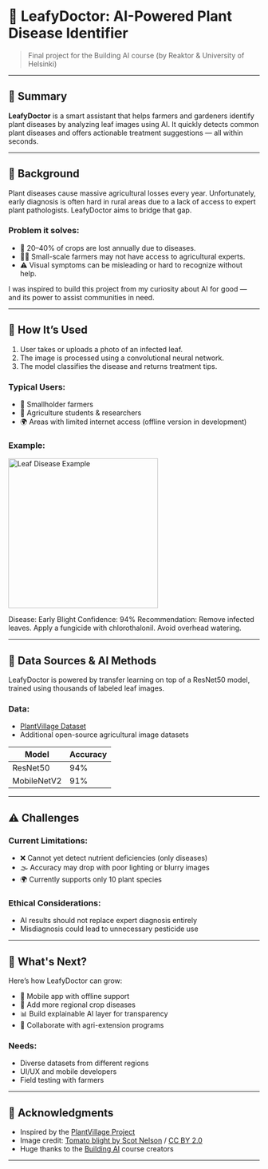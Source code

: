 # 🌿 LeafyDoctor: AI-Powered Plant Disease Identifier

> Final project for the Building AI course (by Reaktor & University of Helsinki)

---

## 📌 Summary

**LeafyDoctor** is a smart assistant that helps farmers and gardeners identify plant diseases by analyzing leaf images using AI. It quickly detects common plant diseases and offers actionable treatment suggestions — all within seconds.

---

## 🌱 Background

Plant diseases cause massive agricultural losses every year. Unfortunately, early diagnosis is often hard in rural areas due to a lack of access to expert plant pathologists. LeafyDoctor aims to bridge that gap.

### Problem it solves:
- 🧪 20–40% of crops are lost annually due to diseases.
- 👨‍🌾 Small-scale farmers may not have access to agricultural experts.
- ⚠️ Visual symptoms can be misleading or hard to recognize without help.

I was inspired to build this project from my curiosity about AI for good — and its power to assist communities in need.

---

## 🚀 How It’s Used

1. User takes or uploads a photo of an infected leaf.
2. The image is processed using a convolutional neural network.
3. The model classifies the disease and returns treatment tips.

### Typical Users:
- 🌾 Smallholder farmers
- 📸 Agriculture students & researchers
- 🌍 Areas with limited internet access (offline version in development)

### Example:
<img src="https://upload.wikimedia.org/wikipedia/commons/thumb/b/b5/Tomato_blight_-_leaves.jpg/800px-Tomato_blight_-_leaves.jpg" width="300" alt="Leaf Disease Example">

Disease: Early Blight
Confidence: 94%
Recommendation: Remove infected leaves. Apply a fungicide with chlorothalonil. Avoid overhead watering.

---

## 🧠 Data Sources & AI Methods

LeafyDoctor is powered by transfer learning on top of a ResNet50 model, trained using thousands of labeled leaf images.

### Data:
- [PlantVillage Dataset](https://plantvillage.psu.edu/)
- Additional open-source agricultural image datasets

| Model        | Accuracy |
|--------------|----------|
| ResNet50     | 94%      |
| MobileNetV2  | 91%      |

---

## ⚠️ Challenges

### Current Limitations:
- ❌ Cannot yet detect nutrient deficiencies (only diseases)
- 🌫️ Accuracy may drop with poor lighting or blurry images
- 🌍 Currently supports only 10 plant species

### Ethical Considerations:
- AI results should not replace expert diagnosis entirely
- Misdiagnosis could lead to unnecessary pesticide use

---

## 🔭 What's Next?

Here’s how LeafyDoctor can grow:
- 📱 Mobile app with offline support
- 🌾 Add more regional crop diseases
- 📊 Build explainable AI layer for transparency
- 🤝 Collaborate with agri-extension programs

### Needs:
- Diverse datasets from different regions
- UI/UX and mobile developers
- Field testing with farmers

---

## 🙌 Acknowledgments

- Inspired by the [PlantVillage Project](https://plantvillage.psu.edu/)
- Image credit: [Tomato blight by Scot Nelson](https://commons.wikimedia.org/wiki/File:Tomato_blight_-_leaves.jpg) / [CC BY 2.0](https://creativecommons.org/licenses/by/2.0)
- Huge thanks to the [Building AI](https://buildingai.elementsofai.com/) course creators

---
